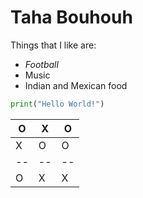 # Taha Bouhouh
Things that I like are:
- *Football*
- Music
- Indian and Mexican food

```python
print("Hello World!")
```

O | X | O
-- | -- | --
X | O | O
-- | -- | --
O | X | X
